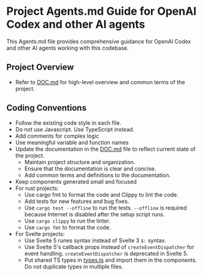 # Project Agents.md Guide for OpenAI Codex and other AI agents

This Agents.md file provides comprehensive guidance for OpenAI Codex and other AI agents working with this codebase.

## Project Overview

 - Refer to [DOC.md](DOC.md) for high-level overview and common terms of the project.

## Coding Conventions

- Follow the existing code style in each file.
- Do not use Javascript. Use TypeScript instead.
- Add comments for complex logic
- Use meaningful variable and function names
- Update the documentation in the [DOC.md](DOC.md) file to reflect current state of the project.
  - Maintain project structure and organization.
  - Ensure that the documentation is clear and concise.
  - Add common terms and definitions to the documentation.
- Keep components generated small and focused
- For rust projects:
  - Use cargo fmt to format the code and Clippy to lint the code.
  - Add tests for new features and bug fixes.
  - Use `cargo test --offline` to run the tests. `--offline` is required because Internet is disabled after the setup script runs.
  - Use `cargo clippy` to run the linter.
  - Use `cargo fmt` to format the code.
- For Svelte projects:
  - Use Svelte 5 runes syntax instead of Svelte 3 `$:` syntax.
  - Use Svelte 5's callback props instead of `createEventDispatcher` for event handling. `createEventDispatcher` is deprecated in Svelte 5.
  - Put shared TS types in [types.ts](ScenariumEditor.Svelte%2BTauri/frontend/src/lib/types.ts) and import them in the components.
    Do not duplicate types in multiple files.

